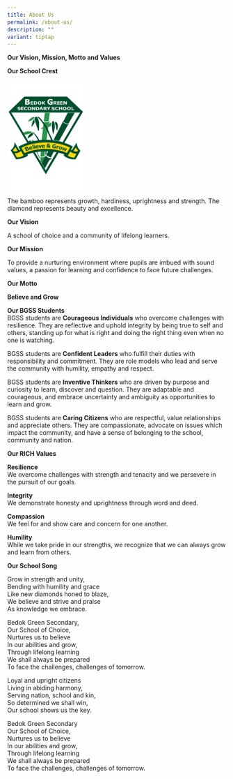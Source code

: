 ```yaml
---
title: About Us
permalink: /about-us/
description: ""
variant: tiptap
---
```

<p><strong>Our Vision, Mission, Motto and Values</strong>
</p>
<p><strong>Our School Crest</strong>
</p>
<div class="isomer-image-wrapper">
<img style="width:35%" height="auto" width="100%" src="/images/BGSS-School-Crest.jpg">
</div>
<p>The bamboo represents growth, hardiness, uprightness and strength. The
diamond represents beauty and excellence.</p>
<p><strong>Our Vision</strong>
</p>
<p>A school of choice and a community of lifelong learners.</p>
<p><strong>Our Mission</strong>
</p>
<p>To provide a nurturing environment where pupils are imbued with sound
values, a passion for learning and confidence to face future challenges.</p>
<p><strong>Our Motto</strong>
</p>
<p><strong>Believe and Grow</strong>
</p>
<p><strong>Our BGSS Students</strong>
<br>BGSS students are <strong>Courageous Individuals</strong> who overcome challenges
with resilience. They are reflective and uphold integrity by being true
to self and others, standing up for what is right and doing the right thing
even when no one is watching.</p>
<p>BGSS students are <strong>Confident Leaders</strong> who fulfill their duties
with responsibility and commitment. They are role models who lead and serve
the community with humility, empathy and respect.</p>
<p>BGSS students are <strong>Inventive Thinkers</strong> who are driven by
purpose and curiosity to learn, discover and question. They are adaptable
and courageous, and embrace uncertainty and ambiguity as opportunities
to learn and grow.</p>
<p>BGSS students are <strong>Caring Citizens</strong> who are respectful, value
relationships and appreciate others. They are compassionate, advocate on
issues which impact the community, and have a sense of belonging to the
school, community and nation.</p>
<p><strong>Our RICH Values</strong>
</p>
<p><strong>Resilience</strong> 
<br>We overcome challenges with strength and tenacity and we persevere in
the pursuit of our goals.</p>
<p><strong>Integrity</strong> 
<br>We demonstrate honesty and uprightness through word and deed.</p>
<p><strong>Compassion</strong> 
<br>We feel for and show care and concern for one another.</p>
<p><strong>Humility</strong> 
<br>While we take pride in our strengths, we recognize that we can always
grow and learn from others.</p>
<p><strong>Our School Song</strong>
</p>
<p>Grow in strength and unity,
<br>Bending with humility and grace
<br>Like new diamonds honed to blaze,
<br>We believe and strive and praise
<br>As knowledge we embrace.</p>
<p>Bedok Green Secondary,
<br>Our School of Choice,
<br>Nurtures us to believe
<br>In our abilities and grow,
<br>Through lifelong learning
<br>We shall always be prepared
<br>To face the challenges, challenges of tomorrow.</p>
<p>Loyal and upright citizens
<br>Living in abiding harmony,
<br>Serving nation, school and kin,
<br>So determined we shall win,
<br>Our school shows us the key.</p>
<p>Bedok Green Secondary
<br>Our School of Choice,
<br>Nurtures us to believe
<br>In our abilities and grow,
<br>Through lifelong learning
<br>We shall always be prepared
<br>To face the challenges, challenges of tomorrow.</p>